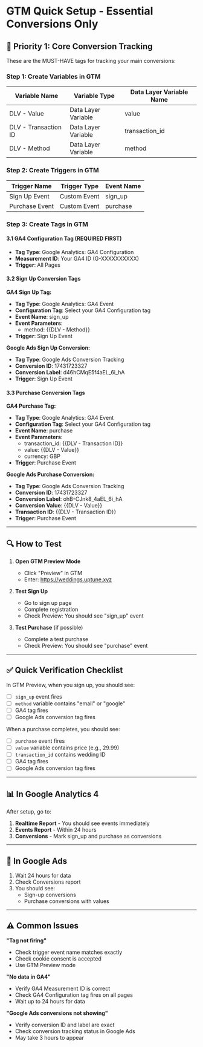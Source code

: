 # GTM Quick Setup - Essential Conversions Only

## 🎯 Priority 1: Core Conversion Tracking

These are the MUST-HAVE tags for tracking your main conversions:

### Step 1: Create Variables in GTM

| Variable Name | Variable Type | Data Layer Variable Name |
|--------------|---------------|-------------------------|
| DLV - Value | Data Layer Variable | value |
| DLV - Transaction ID | Data Layer Variable | transaction_id |
| DLV - Method | Data Layer Variable | method |

### Step 2: Create Triggers in GTM

| Trigger Name | Trigger Type | Event Name |
|-------------|--------------|------------|
| Sign Up Event | Custom Event | sign_up |
| Purchase Event | Custom Event | purchase |

### Step 3: Create Tags in GTM

#### 3.1 GA4 Configuration Tag (REQUIRED FIRST)
- **Tag Type**: Google Analytics: GA4 Configuration
- **Measurement ID**: Your GA4 ID (G-XXXXXXXXXX)
- **Trigger**: All Pages

#### 3.2 Sign Up Conversion Tags

**GA4 Sign Up Tag:**
- **Tag Type**: Google Analytics: GA4 Event
- **Configuration Tag**: Select your GA4 Configuration tag
- **Event Name**: sign_up
- **Event Parameters**:
  - method: {{DLV - Method}}
- **Trigger**: Sign Up Event

**Google Ads Sign Up Conversion:**
- **Tag Type**: Google Ads Conversion Tracking
- **Conversion ID**: 17431723327
- **Conversion Label**: d46hCMqE5f4aEL_6i_hA
- **Trigger**: Sign Up Event

#### 3.3 Purchase Conversion Tags

**GA4 Purchase Tag:**
- **Tag Type**: Google Analytics: GA4 Event
- **Configuration Tag**: Select your GA4 Configuration tag
- **Event Name**: purchase
- **Event Parameters**:
  - transaction_id: {{DLV - Transaction ID}}
  - value: {{DLV - Value}}
  - currency: GBP
- **Trigger**: Purchase Event

**Google Ads Purchase Conversion:**
- **Tag Type**: Google Ads Conversion Tracking
- **Conversion ID**: 17431723327
- **Conversion Label**: ohB-CJnk8_4aEL_6i_hA
- **Conversion Value**: {{DLV - Value}}
- **Transaction ID**: {{DLV - Transaction ID}}
- **Trigger**: Purchase Event

---

## 🔍 How to Test

1. **Open GTM Preview Mode**
   - Click "Preview" in GTM
   - Enter: https://weddings.uptune.xyz

2. **Test Sign Up**
   - Go to sign up page
   - Complete registration
   - Check Preview: You should see "sign_up" event

3. **Test Purchase** (if possible)
   - Complete a test purchase
   - Check Preview: You should see "purchase" event

---

## ✅ Quick Verification Checklist

In GTM Preview, when you sign up, you should see:
- [ ] `sign_up` event fires
- [ ] `method` variable contains "email" or "google"
- [ ] GA4 tag fires
- [ ] Google Ads conversion tag fires

When a purchase completes, you should see:
- [ ] `purchase` event fires
- [ ] `value` variable contains price (e.g., 29.99)
- [ ] `transaction_id` contains wedding ID
- [ ] GA4 tag fires
- [ ] Google Ads conversion tag fires

---

## 📊 In Google Analytics 4

After setup, go to:
1. **Realtime Report** - You should see events immediately
2. **Events Report** - Within 24 hours
3. **Conversions** - Mark sign_up and purchase as conversions

---

## 🎯 In Google Ads

1. Wait 24 hours for data
2. Check Conversions report
3. You should see:
   - Sign-up conversions
   - Purchase conversions with values

---

## ⚠️ Common Issues

**"Tag not firing"**
- Check trigger event name matches exactly
- Check cookie consent is accepted
- Use GTM Preview mode

**"No data in GA4"**
- Verify GA4 Measurement ID is correct
- Check GA4 Configuration tag fires on all pages
- Wait up to 24 hours for data

**"Google Ads conversions not showing"**
- Verify conversion ID and label are exact
- Check conversion tracking status in Google Ads
- May take 3 hours to appear
